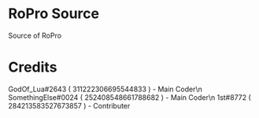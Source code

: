 # RoPro Source
 Source of RoPro

# Credits
 GodOf_Lua#2643 ( 311222306695544833 ) - Main Coder\n
SomethingElse#0024 ( 252408548661788682 ) - Main Coder\n 
1st#8772 ( 284213583527673857 ) - Contributer